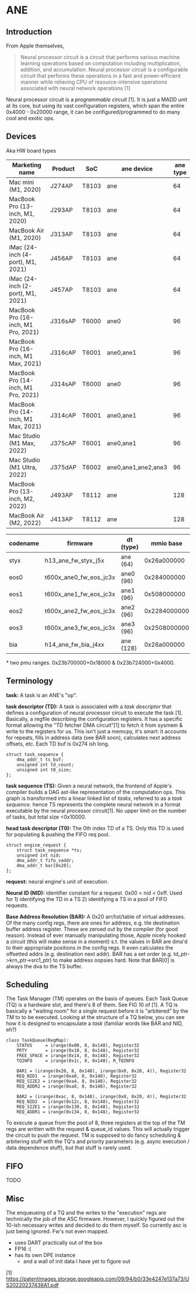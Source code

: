 
# ANE

## Introduction

From Apple themselves,

> Neural processor circuit is a circuit that 
> performs various machine learning operations based on 
> computation including multiplication, addition, and accumulation. 
> Neural processor circuit is a configurable circuit that
> performs these operations in a fast and power-efficient
> manner while relieving CPU of resource-intensive
> operations associated with neural network operations [1]


Neural processor circuit is a *programmable circuit* [1].
It is just a MADD unit at its core, but
using its vast configuration registers, 
which span the entire 0x4000 - 0x20000 range,
it can be configured/programmed to do many cool and exotic ops.



## Devices

Aka HW board types


| Marketing name                      | Product | SoC   | ane device          | ane type |
|-------------------------------------|---------|-------|---------------------|----------|
| Mac mini (M1, 2020)                 | J274AP  | T8103 | ane                 | 64       |
| MacBook Pro (13-inch, M1, 2020)     | J293AP  | T8103 | ane                 | 64       |
| MacBook Air (M1, 2020)              | J313AP  | T8103 | ane                 | 64       |
| iMac (24-inch (4-port), M1, 2021)   | J456AP  | T8103 | ane                 | 64       |
| iMac (24-inch (2-port), M1, 2021)   | J457AP  | T8103 | ane                 | 64       |
| MacBook Pro (16-inch, M1 Pro, 2021) | J316sAP | T6000 | ane0                | 96       |
| MacBook Pro (16-inch, M1 Max, 2021) | J316cAP | T6001 | ane0,ane1           | 96       |
| MacBook Pro (14-inch, M1 Pro, 2021) | J314sAP | T6000 | ane0                | 96       |
| MacBook Pro (14-inch, M1 Max, 2021) | J314cAP | T6001 | ane0,ane1           | 96       |
| Mac Studio (M1 Max, 2022)           | J375cAP | T6001 | ane0,ane1           | 96       |
| Mac Studio (M1 Ultra, 2022)         | J375dAP | T6002 | ane0,ane1,ane2,ane3 | 96       |
| MacBook Pro (13-inch, M2, 2022)     | J493AP  | T8112 | ane                 | 128      |
| MacBook Air (M2, 2022)              | J413AP  | T8112 | ane                 | 128      |


| codename | firmware                   | dt (type) | mmio base    | pmu base + size       |
|----------|----------------------------|-----------|--------------|-----------------------|
| styx     | h13\_ane\_fw\_styx\_j5x    | ane (64)  | 0x26a000000  | 0x23b700000+0x8c000   |
| eos0     | t600x\_ane0\_fw\_eos\_jc3x | ane0 (96) | 0x284000000  | 0x28e080000+0xc02c    |
| eos1     | t600x\_ane1\_fw\_eos\_jc3x | ane1 (96) | 0x508000000  | 0x28e680100+0x3f2c    |
| eos2     | t600x\_ane2\_fw\_eos\_jc3x | ane2 (96) | 0x2284000000 | 0x228e080000+0xc02c   |
| eos3     | t600x\_ane3\_fw\_eos\_jc3x | ane3 (96) | 0x2508000000 | 0x228e680100+0x3f2c   |
| bia      | h14\_ane\_fw\_bia\_j4xx    | ane (128) | 0x26a000000  | 0x23b700000+0x18000\* |

\* two pmu ranges. 0x23b700000+0x18000 & 0x23b724000+0x4000.



## Terminology

**task:** 
A task is an ANE's "op". 

**task descriptor (TD):**
A task is associated with a *task descriptor* 
that defines a configuration of neural processor circuit to execute the task [1]. 
Basically, a regfile describing the configuration registers. 
It has a specific format allowing the "TD fetcher DMA circuit"[1] to fetch it from 
sysmem & write to the registers for us. This isn't just a memcpy, it's smart:
it accounts for repeats, fills in address data (see BAR soon), calculates
next address offsets, etc. Each TD buf is 0x274 ish long. 


    struct task_sequence {
        dma_addr_t ts_buf;
        unsigned int td_count;
        unsigned int t0_size;
    };

**task sequence (TS):** 
Given a neural network, the frontend of Apple's compiler 
builds a DAG ast-like representation of the computation ops. 
This graph is transformed into a linear linked list of *tasks*, referred to as a *task sequence*. 
hence TS represents the complete neural network in a format executable by the neural processor circuit[1].
No upper limit on the number of tasks, but total size <0x10000. 

**head task descriptor (T0):**
The 0th index TD of a TS. 
Only this TD is used for populating & pushing the FIFO req pool. 


    struct engine_request {
        struct task_sequence *ts;
        unsigned int nid;
        dma_addr_t fifo_vaddr;
        dma_addr_t bar[0x20];
    };


**request:**
neural engine's unit of execution.

**Neural ID (NID):**
identifier constant for a request. 0x00 < nid < 0xff. 
Used for 1) identifying the TD in a TS 2) identifying a TS in a pool of FIFO requests.   

**Base Address Resolution (BAR):**
A 0x20 arr/list/table of virtual addresses. 
Of the many config regs, there are ones for address, 
e.g. tile destination buffer address register. 
These are zeroed out by the compiler (for good reason). 
Instead of ever manually manipulating those, 
Apple nicely hooked a circuit (this will make sense in a moment)
s.t. the values in BAR are dma'd to their appropriate positions in the config regs.
It even calculates the offsetted addrs (e.g. destination next addr).
BAR has a set order (e.g. td_ptr->krn_ptr->src1_ptr) to make address oopsies hard. 
Note that BAR[0] is always the dva to the TS buffer.



## Scheduling

The Task Manager (TM) operates on the basis of queues. 
Each Task Queue (TQ) is a hardware slot, and there's 8 of them. 
See FIG 10 of [1].
A TQ is basically a "waiting room" 
for a single request before it is "arbitered" by the TM to to be executed.
Looking at the structure of a TQ below, you can see how it is
designed to encapsulate a *task*
(familiar words like BAR and NID, eh?)


    class TaskQueue(RegMap):
        STATUS     = irange(0x00, 8, 0x148), Register32
        PRTY       = irange(0x10, 8, 0x148), Register32
        FREE_SPACE = irange(0x14, 8, 0x148), Register32
        TQINFO     = irange(0x1c, 8, 0x148), R_TQINFO

        BAR1 = (irange(0x20, 8, 0x148), irange(0x0, 0x20, 4)), Register32
        REQ_NID1  = irange(0xa0, 8, 0x148), Register32
        REQ_SIZE2 = irange(0xa4, 8, 0x148), Register32
        REQ_ADDR2 = irange(0xa8, 8, 0x148), Register32

        BAR2 = (irange(0xac, 8, 0x148), irange(0x0, 0x20, 4)), Register32
        REQ_NID2  = irange(0x12c, 8, 0x148), Register32
        REQ_SIZE1 = irange(0x130, 8, 0x148), Register32
        REQ_ADDR1 = irange(0x134, 8, 0x148), Register32


To execute a queue from the pool of 8, three registers at the top of 
the TM regs are written with the request & queue_id values. 
This will actually trigger the circuit to push the request.
TM is supposed to do fancy scheduling & arbitering stuff with the TQ's and 
priority parameters (e.g. async execution / data dependence stuff),
but that stuff is rarely used. 


## FIFO

TODO



## Misc  

The enqueueing of a TQ and the writes to the "execution" regs are 
technically the job of the ASC firmware. 
However, I quickly figured out the 10-ish necessary writes and 
decided to do them myself. 
So currently asc is just being ignored. Fw's not even mapped.

- uses DART practically out of the box
- FP16 :(
- has its own DPE instance 
    - and a wall of init data I have yet to figure out



[1] https://patentimages.storage.googleapis.com/09/94/b0/33e4247e137a73/US20220237438A1.pdf
